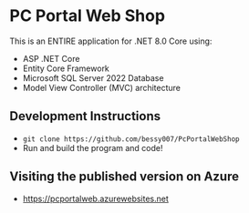 # PC Portal Web Shop

This is an ENTIRE application for .NET 8.0 Core using:
- ASP .NET Core
- Entity Core Framework
- Microsoft SQL Server 2022 Database
- Model View Controller (MVC) architecture

## Development Instructions
- `git clone https://github.com/bessy007/PcPortalWebShop`
- Run and build the program and code!

## Visiting the published version on Azure
- https://pcportalweb.azurewebsites.net